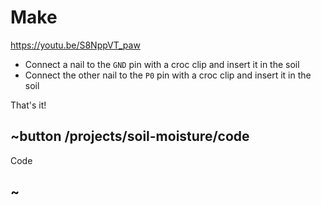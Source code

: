 # Make

https://youtu.be/S8NppVT_paw

* Connect a nail to the ``GND`` pin with a croc clip and insert it in the soil
* Connect the other nail to the ``P0`` pin with a croc clip and insert it in the soil 

That's it!

## ~button /projects/soil-moisture/code

Code

## ~